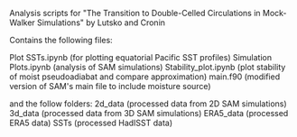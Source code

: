Analysis scripts for "The Transition to Double-Celled Circulations in Mock-Walker Simulations" by Lutsko and Cronin

Contains the following files:

Plot SSTs.ipynb (for plotting equatorial Pacific SST profiles)
Simulation Plots.ipynb (analysis of SAM simulations)
Stability_plot.ipynb (plot stability of moist pseudoadiabat and compare approximation)
main.f90 (modified version of SAM's main file to include moisture source)

and the follow folders:
2d_data (processed data from 2D SAM simulations)
3d_data (processed data from 3D SAM simulations)
ERA5_data (processed ERA5 data)
SSTs (processed HadISST data)

